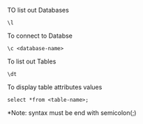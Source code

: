 TO list out Databases

    \l
To connect to Databse

    \c <database-name>
To list out Tables

    \dt
 To display table attributes values
 
    select *from <table-name>;
 
 *Note: syntax must be end with semicolon(;)
    
